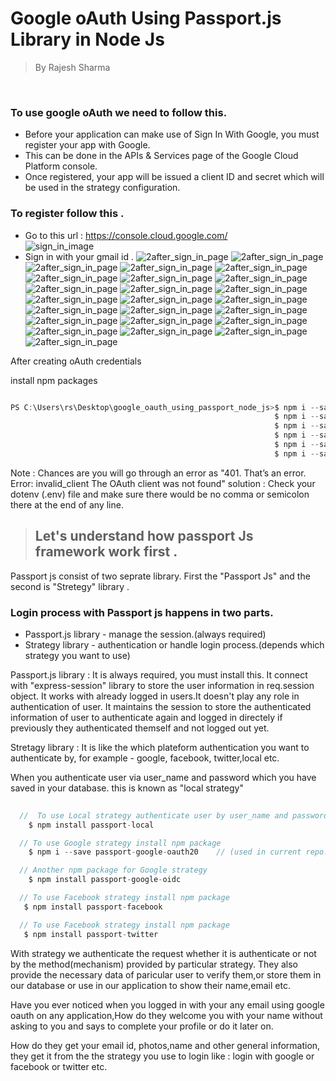  # Google oAuth Using Passport.js Library in Node Js
 > By Rajesh Sharma 

 </br>

 ### To use google oAuth we need to follow this.

 - Before your application can make use of Sign In With Google, you must register your app with Google. 
 - This can be done in the APIs & Services page of the Google Cloud Platform console. 
 - Once registered, your app will be issued a client ID and secret which will be used in the strategy configuration.

 ### To register follow this .
 - Go to this url : https://console.cloud.google.com/ </br>
 ![sign_in_image](./public/images/1sign_in_page.png)
 - Sign in with your gmail id .
 ![2after_sign_in_page](./public/images/2after_sign_in_page.png)
 ![2after_sign_in_page](./public/images/3creating_new_project.png)
 ![2after_sign_in_page](./public/images/4giving_project_name.png)
 ![2after_sign_in_page](./public/images/5select_project.png)
 ![2after_sign_in_page](./public/images/6explore_and_enable_api.png)
 ![2after_sign_in_page](./public/images/7choose_credentials.png)
 ![2after_sign_in_page](./public/images/8create_credentials.png)
 ![2after_sign_in_page](./public/images/9select_oauth_client_id.png)
 ![2after_sign_in_page](./public/images/10configure_consent_screen.png)
 ![2after_sign_in_page](./public/images/11choosing_external.png)
 ![2after_sign_in_page](./public/images/12app_name_support_email.png)
 ![2after_sign_in_page](./public/images/13app_domain.png)
 ![2after_sign_in_page](./public/images/14developer_contact_information.png1)
 ![2after_sign_in_page](./public/images/15add_scopes.png)
 ![2after_sign_in_page](./public/images/16selected_scope.png)
 ![2after_sign_in_page](./public/images/17update.png)
 ![2after_sign_in_page](./public/images/18save_and_continue.png)
 ![2after_sign_in_page](./public/images/19add_test_users.png)
 ![2after_sign_in_page](./public/images/20save_and_continue.png)
 ![2after_sign_in_page](./public/images/21back_to_dashboard.png)
 ![2after_sign_in_page](./public/images/22oauth_client_id_application_type.png)
 ![2after_sign_in_page](./public/images/23authorised_javascript_origins.png)
 ![2after_sign_in_page](./public/images/24redirect_url.png)
 ![2after_sign_in_page](./public/images/25oauth_client_credentials_download.png)




  After creating oAuth credentials 

  install npm packages 
  ```javascript
  
  PS C:\Users\rs\Desktop\google_oauth_using_passport_node_js>$ npm i --save express 
                                                             $ npm i --save express-session 
                                                             $ npm i --save passport 
                                                             $ npm i --save passport-google-oauth20 
                                                             $ npm i --save ejs
                                                             $ npm i --save dotenv
  ```

  
  

  Note : Chances are you will go through an error as "401. That’s an error. Error: invalid_client The OAuth client was not found" 
  solution : Check your dotenv (.env) file and make sure there would be no comma or semicolon there at the end of any line.

 > ## Let's understand how passport Js framework work first .
  Passport js consist of two seprate library.
  First the "Passport Js" and the second is "Stretegy" library .

  ### Login process with Passport js happens in two parts.
  - Passport.js library - manage the session.(always required)
  - Strategy library - authentication or handle login process.(depends which strategy you want to use)  

   Passport.js library : It is always required, you must install this. It connect with "express-session" library to store the user information in req.session object. It works with already logged in users.It doesn't play any role in authentication of user.
   It maintains the session to store the authenticated information of user to authenticate again and logged in directely if previously they authenticated themself and not logged out yet.  

  Stretagy library : It is like the which plateform authentication you want to authenticate by, for example - google, facebook, twitter,local etc. 

  When you authenticate user via user_name and password which you have saved in your database. this is known as "local strategy"
  
  ```javascript
    
    //  To use Local strategy authenticate user by user_name and password
      $ npm install passport-local

    // To use Google strategy install npm package
      $ npm i --save passport-google-oauth20    // (used in current repo. )

    // Another npm package for Google strategy 
      $ npm install passport-google-oidc

    // To use Facebook strategy install npm package
     $ npm install passport-facebook

    // To use Facebook strategy install npm package
     $ npm install passport-twitter

  ```

  With strategy we authenticate the request whether it is authenticate or not by the method(mechanism) provided by particular strategy.
  They also provide the necessary data of paricular user to verify them,or store them in our database or use in our application to show their name,email etc. 

  Have you ever noticed when you logged in with your any email using google oauth on any application,How do they welcome you with your name without asking to you and says to complete your profile or do it later on.

  How do they get your email id, photos,name and other general information, they get it from the the strategy you use to login like : login with google or facebook or twitter etc. 




